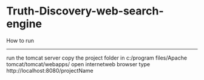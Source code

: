 # Truth-Discovery-web-search-engine

How to run
___________


run the tomcat server
copy the project folder in c:/program files/Apache tomcat/tomcat/webapps/
open internetweb browser
type http://localhost:8080/projectName
